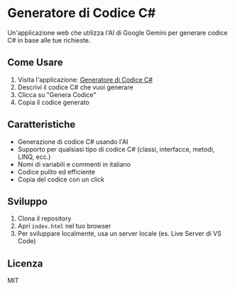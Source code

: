 # Generatore di Codice C#

Un'applicazione web che utilizza l'AI di Google Gemini per generare codice C# in base alle tue richieste.

## Come Usare

1. Visita l'applicazione: [Generatore di Codice C#](https://ytvfiuze.github.io/generatore-codice-csharp/)
2. Descrivi il codice C# che vuoi generare
3. Clicca su "Genera Codice"
4. Copia il codice generato

## Caratteristiche

- Generazione di codice C# usando l'AI
- Supporto per qualsiasi tipo di codice C# (classi, interfacce, metodi, LINQ, ecc.)
- Nomi di variabili e commenti in italiano
- Codice pulito ed efficiente
- Copia del codice con un click

## Sviluppo

1. Clona il repository
2. Apri `index.html` nel tuo browser
3. Per sviluppare localmente, usa un server locale (es. Live Server di VS Code)

## Licenza

MIT
